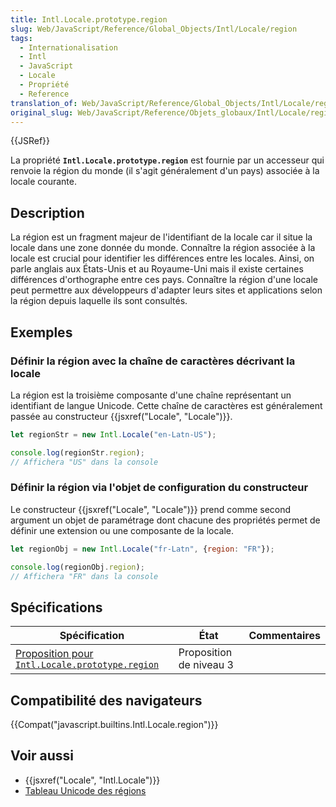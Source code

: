 ```yaml
---
title: Intl.Locale.prototype.region
slug: Web/JavaScript/Reference/Global_Objects/Intl/Locale/region
tags:
  - Internationalisation
  - Intl
  - JavaScript
  - Locale
  - Propriété
  - Reference
translation_of: Web/JavaScript/Reference/Global_Objects/Intl/Locale/region
original_slug: Web/JavaScript/Reference/Objets_globaux/Intl/Locale/region
---
```

{{JSRef}}

La propriété **`Intl.Locale.prototype.region`** est fournie par un accesseur qui renvoie la région du monde (il s'agit généralement d'un pays) associée à la locale courante.

## Description

La région est un fragment majeur de l'identifiant de la locale car il situe la locale dans une zone donnée du monde. Connaître la région associée à la locale est crucial pour identifier les différences entre les locales. Ainsi, on parle anglais aux États-Unis et au Royaume-Uni mais il existe certaines différences d'orthographe entre ces pays. Connaître la région d'une locale peut permettre aux développeurs d'adapter leurs sites et applications selon la région depuis laquelle ils sont consultés.

## Exemples

### Définir la région avec la chaîne de caractères décrivant la locale

La région est la troisième composante d'une chaîne représentant un identifiant de langue Unicode. Cette chaîne de caractères est généralement passée au constructeur {{jsxref("Locale", "Locale")}}.

```js
let regionStr = new Intl.Locale("en-Latn-US");

console.log(regionStr.region);
// Affichera "US" dans la console
```

### Définir la région via l'objet de configuration du constructeur

Le constructeur {{jsxref("Locale", "Locale")}} prend comme second argument un objet de paramétrage dont chacune des propriétés permet de définir une extension ou une composante de la locale.

```js
let regionObj = new Intl.Locale("fr-Latn", {region: "FR"});

console.log(regionObj.region);
// Affichera "FR" dans la console
```

## Spécifications

| Spécification                                                                                                                    | État                    | Commentaires |
| -------------------------------------------------------------------------------------------------------------------------------- | ----------------------- | ------------ |
| [Proposition pour `Intl.Locale.prototype.region`](https://tc39.github.io/proposal-intl-locale/#sec-Intl.Locale.prototype.region) | Proposition de niveau 3 |              |

## Compatibilité des navigateurs

{{Compat("javascript.builtins.Intl.Locale.region")}}

## Voir aussi

- {{jsxref("Locale", "Intl.Locale")}}
- [Tableau Unicode des régions](https://www.unicode.org/cldr/charts/latest/supplemental/territory_containment_un_m_49.html)

